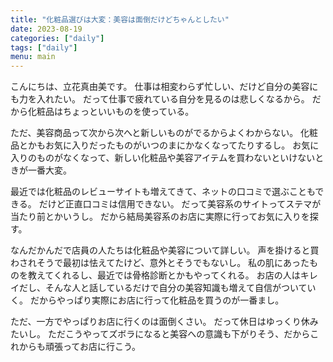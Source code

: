 ```yaml
---
title: "化粧品選びは大変：美容は面倒だけどちゃんとしたい"
date: 2023-08-19
categories: ["daily"]
tags: ["daily"]
menu: main
---
```


こんにちは、立花真由美です。
仕事は相変わらず忙しい、だけど自分の美容にも力を入れたい。
だって仕事で疲れている自分を見るのは悲しくなるから。
だから化粧品はちょっといいものを使っている。

ただ、美容商品って次から次へと新しいものがでるからよくわからない。
化粧品とかもお気に入りだったものがいつのまにかなくなってたりするし。
お気に入りのものがなくなって、新しい化粧品や美容アイテムを買わないといけないときが一番大変。

最近では化粧品のレビューサイトも増えてきて、ネットの口コミで選ぶこともできる。
だけど正直口コミは信用できない。
だって美容系のサイトってステマが当たり前とかいうし。
だから結局美容系のお店に実際に行ってお気に入りを探す。

なんだかんだで店員の人たちは化粧品や美容について詳しい。
声を掛けると買わされそうで最初は怯えてたけど、意外とそうでもないし。
私の肌にあったものを教えてくれるし、最近では骨格診断とかもやってくれる。
お店の人はキレイだし、そんな人と話しているだけで自分の美容知識も増えて自信がついていく。
だからやっぱり実際にお店に行って化粧品を買うのが一番まし。

ただ、一方でやっぱりお店に行くのは面倒くさい。
だって休日はゆっくり休みたいし。
ただこうやってズボラになると美容への意識も下がりそう、だからこれからも頑張ってお店に行こう。